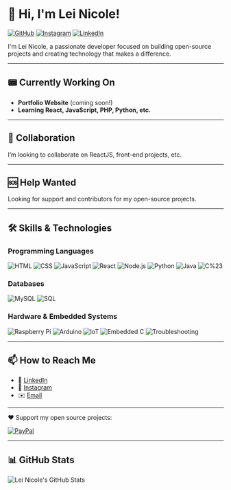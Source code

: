 # 👋 Hi, I'm Lei Nicole!

[![GitHub](https://img.shields.io/badge/GitHub-000?style=for-the-badge&logo=github&logoColor=white)](https://github.com/leinicolex)
[![Instagram](https://img.shields.io/badge/Instagram-E4405F?style=for-the-badge&logo=instagram&logoColor=white)](https://www.instagram.com/leiuv.xn/)
[![LinkedIn](https://img.shields.io/badge/LinkedIn-0077B5?style=for-the-badge&logo=linkedin&logoColor=white)](https://www.linkedin.com/in/lei-nicole-osera-06988a307/)

I'm Lei Nicole, a passionate developer focused on building open-source projects and creating technology that makes a difference.

---

## 📟 Currently Working On

- **Portfolio Website** (coming soon!)
- **Learning React, JavaScript, PHP, Python, etc.**

---

## 🤝 Collaboration

I’m looking to collaborate on ReactJS, front-end projects, etc.

---

## 🆘 Help Wanted

Looking for support and contributors for my open-source projects.

---

## 🛠️ Skills & Technologies

### Programming Languages
![HTML](https://img.shields.io/badge/HTML-E34F26?style=flat&logo=html5&logoColor=white)
![CSS](https://img.shields.io/badge/CSS-1572B6?style=flat&logo=css3&logoColor=white)
![JavaScript](https://img.shields.io/badge/JavaScript-F7DF1E?style=flat&logo=javascript&logoColor=black)
![React](https://img.shields.io/badge/React-61DAFB?style=flat&logo=react&logoColor=black)
![Node.js](https://img.shields.io/badge/Node.js-339933?style=flat&logo=node.js&logoColor=white)
![Python](https://img.shields.io/badge/Python-3776AB?style=flat&logo=python&logoColor=white)
![Java](https://img.shields.io/badge/Java-007396?style=flat&logo=java&logoColor=white)
![C%23](https://img.shields.io/badge/C%23-239120?style=flat&logo=c-sharp&logoColor=white)

### Databases
![MySQL](https://img.shields.io/badge/MySQL-4479A1?style=flat&logo=mysql&logoColor=white)
![SQL](https://img.shields.io/badge/SQL-003B57?style=flat&logo=sql&logoColor=white)

### Hardware & Embedded Systems

![Raspberry Pi](https://img.shields.io/badge/Raspberry%20Pi-C51A4A?style=flat&logo=raspberrypi&logoColor=white)
![Arduino](https://img.shields.io/badge/Arduino-00979D?style=flat&logo=arduino&logoColor=white)
![IoT](https://img.shields.io/badge/IoT-Things-blue?style=flat)
![Embedded C](https://img.shields.io/badge/Embedded%20C-00599C?style=flat&logo=c&logoColor=white)
![Troubleshooting](https://img.shields.io/badge/Troubleshooting-Tools-lightgrey?style=flat)

---

## 📫 How to Reach Me

- 💼 [LinkedIn](https://www.linkedin.com/in/lei-nicole-osera-06988a307/)
- 📸 [Instagram](https://www.instagram.com/leiuv.xn/)
- ✉️ [Email](mailto:leinicoleosera753@gmail.com)

---

❤️ Support my open source projects:  

[![PayPal](https://img.shields.io/badge/Donate-PayPal-00457C?style=flat&logo=paypal&logoColor=white)](https://www.paypal.me/leinicolex)

---

## 📊 GitHub Stats

![Lei Nicole's GitHub Stats](https://github-readme-stats.vercel.app/api?username=leinicolex&show_icons=true&theme=radical)


